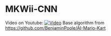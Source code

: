 # MKWii-CNN
Video on Youtube:
[![Video](https://img.youtube.com/vi/YENdqOkPpu4/maxresdefault.jpg)](https://youtu.be/YENdqOkPpu4)
Base algorithm from https://github.com/BenjaminPoole/AI-Mario-Kart
